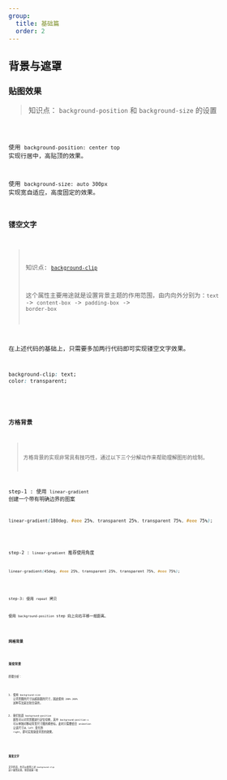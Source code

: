```yaml
---
group:
  title: 基础篇
  order: 2
---
```


## 背景与遮罩

### 贴图效果

> 知识点： `background-position` 和 `background-size` 的设置

<code src="./pasted-bg" >

使用 `background-position: center top` 实现行居中，高贴顶的效果。

使用 `background-size: auto 300px` 实现宽自适应，高度固定的效果。

### 镂空文字

> 知识点: [`background-clip`](https://developer.mozilla.org/en-US/docs/Web/CSS/background-clip)
>
> 这个属性主要用途就是设置背景主题的作用范围，由内向外分别为：`text` -> `content-box` -> `padding-box` -> `border-box`

在上述代码的基础上，只需要多加两行代码即可实现镂空文字效果。

```css
background-clip: text;
color: transparent;
```

<code src="./hollow-text" >

### 方格背景

> 方格背景的实现非常具有技巧性，通过以下三个分解动作来帮助理解图形的绘制。

step-1 : 使用 `linear-gradient` 创建一个带有明确边界的图案

```css
linear-gradient(180deg, #eee 25%, transparent 25%, transparent 75%, #eee 75%);

```

<code src="./square-bg/single-square-1">

step-2 : `linear-gradient` 推荐使用角度

```css
linear-gradient(45deg, #eee 25%, transparent 25%, transparent 75%, #eee 75%);

```

<code src="./square-bg/single-square-2">

step-3: 使用 `repeat` 拷贝

使用 `background-position` step 向上向右平移一般距离。

<code src="./square-bg">

### 网格背景

<code src="./square-bg/grid-bg">

### 渐变背景

原理分析：

1. 使用 `background-size` 让背景图的尺寸远超容器的尺寸，因此使用 `200% 200%` 这种写法是比较合适的。

2. 我们知道 `background-position` 属性可以对背景图进行定位切换，其中 `background-position-x` 可以单独对移动背景尺寸图的横坐标。此时只需要结合 `animation` 让该尺寸从 `left` 变化到 `right`，即可实现渐变背景的效果。

<code src="./gradient-bg">

### 渐变文字

文字的话，也可以使用上述 `background-clip` 这个属性实现，但是效果一般

<code src="./gradient-text">
